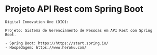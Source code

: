 # Projeto API Rest com Spring Boot





	Digital Innovation One (DIO):
	
	Projeto: Sistema de Gerenciamento de Pessoas em API Rest com Spring Boot.
	
	- Spring Boot: https://https://start.spring.io/
	- Hospedagem: https://www.heroku.com/



​	
​	

